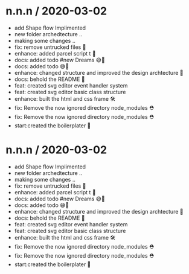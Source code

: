 
n.n.n / 2020-03-02
==================

  * add Shape flow Implimented
  * new folder archedtecture ..
  * making some changes ..
  * fix: remove untrucked files 💉
  * enhance: added parcel script    t 🔨
  * docs: added todo #new Dreams 😅📖
  * docs: added todo 😅📖
  * enhance: changed structure and improved the design archtecture 👷
  * docs: behold the README 📖
  * feat: created svg editor event handler system
  * feat: created svg editor basic class structure
  * enhance: built the html and css frame 🛠
  * fix: Remove the now ignored directory node_modules ⛑
  * fix: Remove the now ignored directory node_modules ⛑
  * start:created the boilerplater 🚀

n.n.n / 2020-03-02
==================

  * add Shape flow Implimented
  * new folder archedtecture ..
  * making some changes ..
  * fix: remove untrucked files 💉
  * enhance: added parcel script    t 🔨
  * docs: added todo #new Dreams 😅📖
  * docs: added todo 😅📖
  * enhance: changed structure and improved the design archtecture 👷
  * docs: behold the README 📖
  * feat: created svg editor event handler system
  * feat: created svg editor basic class structure
  * enhance: built the html and css frame 🛠
  * fix: Remove the now ignored directory node_modules ⛑
  * fix: Remove the now ignored directory node_modules ⛑
  * start:created the boilerplater 🚀
